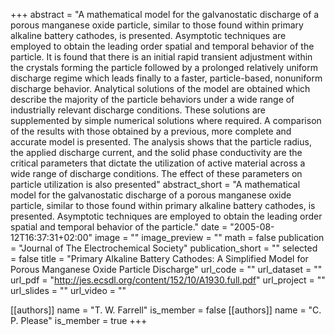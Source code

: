 +++
abstract = "A mathematical model for the galvanostatic discharge of a porous manganese oxide particle, similar to those found within primary alkaline battery cathodes, is presented. Asymptotic techniques are employed to obtain the leading order spatial and temporal behavior of the particle. It is found that there is an initial rapid transient adjustment within the crystals forming the particle followed by a prolonged relatively uniform discharge regime which leads finally to a faster, particle-based, nonuniform discharge behavior. Analytical solutions of the model are obtained which describe the majority of the particle behaviors under a wide range of industrially relevant discharge conditions. These solutions are supplemented by simple numerical solutions where required. A comparison of the results with those obtained by a previous, more complete and accurate model is presented. The analysis shows that the particle radius, the applied discharge current, and the solid phase conductivity are the critical parameters that dictate the utilization of active material across a wide range of discharge conditions. The effect of these parameters on particle utilization is also presented"
abstract_short = "A mathematical model for the galvanostatic discharge of a porous manganese oxide particle, similar to those found within primary alkaline battery cathodes, is presented. Asymptotic techniques are employed to obtain the leading order spatial and temporal behavior of the particle."
date = "2005-08-12T16:37:31+02:00"
image = ""
image_preview = ""
math = false
publication = "Journal of The Electrochemical Society"
publication_short = ""
selected = false
title = "Primary Alkaline Battery Cathodes: A Simplified Model for Porous Manganese Oxide Particle Discharge"
url_code = ""
url_dataset = ""
url_pdf = "http://jes.ecsdl.org/content/152/10/A1930.full.pdf"
url_project = ""
url_slides = ""
url_video = ""

[[authors]]
    name = "T. W. Farrell"
    is_member = false
[[authors]]
    name = "C. P. Please"
    is_member = true
+++
